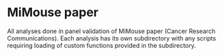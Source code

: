MiMouse paper
============================

All analyses done in panel validation of MiMouse paper (Cancer Research Communications). Each analysis has its own subdirectory with any scripts requiring loading of custom functions provided in the subdirectory.